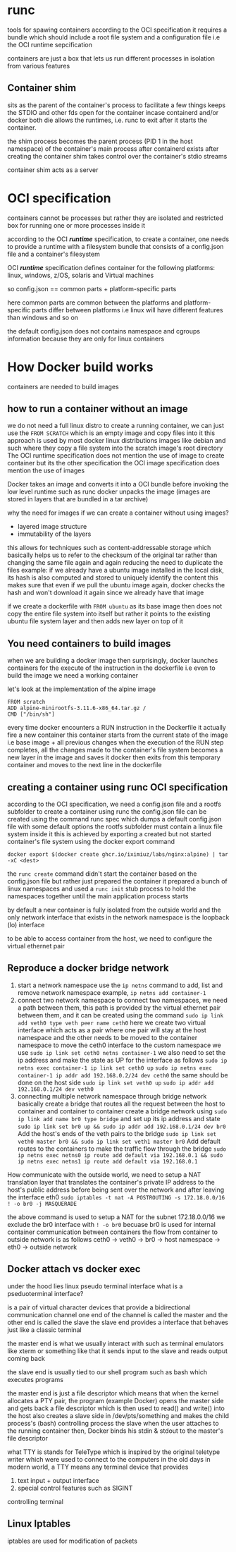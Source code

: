 # runc 
tools for spawing containers according to the OCI specification
it requires a bundle which should include a root file system and a configuration file i.e the OCI runtime sepcification

containers are just a box that lets us run different processes in isolation from various features

## Container shim 
sits as the parent of the container's process to facilitate a few things
keeps the STDIO and other fds open for the container incase containerd and/or docker both die
allows the runtimes, i.e. runc to exit after it starts the container.

the shim process becomes the parent process (PID 1 in the host namespace) of the container's main process after containerd exists after creating the container
shim takes control over the container's stdio streams

container shim acts as a server 


# OCI specification
containers cannot be processes but rather they are isolated and restricted box for running one or more processes inside it

according to the OCI ***runtime*** specification, to create a container, one needs to provide a runtime with  a filesystem bundle that consists of a config.json file and a container's filesystem 

OCI ***runtime*** specification defines container for the following platforms: linux, windows, z/OS, solaris and Virtual machines 

so config.json == common parts + platform-specific parts 

here common parts are common between the platforms and platform-specific parts differ between platforms i.e linux will have different features than windows and so on

the default config.json does not contains namespace and cgroups information because they are only for linux containers


# How Docker build works 
containers are needed to build images 



## how to run a container without an image 
we do not need a full linux distro to create a running container, we can just use the `FROM SCRATCH` which is an empty image and copy files into it
this approach is used by most docker linux distributions images like debian and such where they copy a file system into the scratch image's root directory
The OCI runtime specification does not mention the use of image to create container but its the other specification the OCI image specification does mention the use of images

Docker takes an image and converts it into a OCI bundle before invoking the low level runtime such as runc 
docker unpacks the image (images are stored in layers that are bundled in a tar archive)

why the need for images if we can create a container without using images?
- layered image structure 
- immutability of the layers

this allows for techniques such as content-addressable storage which basically helps us to refer to the checksum of the original tar rather than changing the same file again and again
reducing the need to duplicate the files
example: 
if we already have a ubuntu image installed in the local disk, its hash is also computed and stored to uniquely identify the content 
this makes sure that even if we pull the ubuntu image again, docker checks the hash and won't download it again since we already have that image 

if we create a dockerfile with `FROM ubuntu` as its base image then does not copy the entire file system into itself but rather it points to the existing ubuntu file system layer and then adds new layer on top of it

## You need containers to build images 

when we are building a docker image then surprisingly, docker launches containers for the execute of the instruction in the dockerfile i.e even to build the image we need a working container 

let's look at the implementation of the alpine image 
```
FROM scratch 
ADD alpine-minirootfs-3.11.6-x86_64.tar.gz / 
CMD ["/bin/sh"]
```

every time docker encounters a RUN instruction in the Dockerfile it actually fire a new container 
this container starts from the current state of the image i.e base image + all previous changes
when the execution of the RUN step completes, all the changes made to the container's file system becomes a new layer in the image and saves it 
docker then exits from this temporary container and moves to the next line in the dockerfile 


## creating a container using runc OCI specification
according to the OCI specification, we need a config.json file and a rootfs subfolder to create a container using runc 
the config.json file can be created using the command runc spec which dumps a default config.json file with some default options
the rootfs subfolder must contain a linux file system inside it
this is achieved by exporting a created but not started container's file system using the docker export command
````
docker export $(docker create ghcr.io/iximiuz/labs/nginx:alpine) | tar -xC <dest>
````

the `runc create` command didn't start the container based on the config.json file but rather just prepared the container 
it prepared a bunch of linux namespaces and used a `runc init` stub process to hold the namespaces together until the main application process starts

by default a new container is fully isolated from the outside world and the only network interface that exists in the network namespace is the loopback (lo) interface

to be able to access container from the host, we need to configure the virtual ethernet pair


## Reproduce a docker bridge network 

1. start a network namespace
	use the `ip netns` command to add, list and remove network namespace 
	example, `ip netns add container-1`
2. connect two network namespace
	to connect two namespaces, we need a path between them, this path is provided by the virtual ethernet pair between them, and it can be created using the command
	`sudo ip link add veth0 type veth peer name ceth0`
	here we create two virtual interface which acts as a pair where one pair will stay at the host namespace and the other needs to be moved to the container namespace
	to move the ceth0 interface to the custom namespace we use 
	`sudo ip link set ceth0 netns container-1`
	we also need to set the ip address and make the state as UP for the interface as follows
	`sudo ip netns exec container-1 ip link set ceth0 up`
	`sudo ip netns exec container-1 ip addr add 192.168.0.2/24 dev ceth0`
	the same should be done on the host side
	`sudo ip link set veth0 up`
	`sudo ip addr add 192.168.0.1/24 dev veth0`
3. connecting multiple network namespace through bridge network 
	basically create a bridge that routes all the request between the host to container and container to container
	create a bridge network using `sudo ip link add name br0 type bridge`
	and set up its ip address and state
	`sudo ip link set br0 up && sudo ip addr add 192.168.0.1/24 dev br0`
	Add the host's ends of the veth pairs to the bridge
	`sudo ip link set veth0 master br0 && sudo ip link set veth1 master br0`
	Add default routes to the containers to make the traffic flow through the bridge
	`sudo ip netns exec netns0 ip route add default via 192.168.0.1 && sudo ip netns exec netns1 ip route add default via 192.168.0.1`


How communicate with the outside world, we need to setup a NAT translation layer that translates the container's private IP address to the host's public address before being sent over the network and after leaving the interface eth0
`sudo iptables -t nat -A POSTROUTING -s 172.18.0.0/16 ! -o br0 -j MASQUERADE`

the above command is used to setup a NAT for the subnet 172.18.0.0/16 
we exclude the br0 interface with `! -o br0` becuase br0 is used for internal container communication between containers 
the flow from container to outside network is as follows
ceth0 -> veth0 -> br0 -> host namespace -> eth0 -> outside network


## Docker attach vs docker exec

under the hood lies linux pseudo terminal interface
what is a pseduoterminal interface?

is a pair of virtual character devices that provide a bidirectional communication channel 
one end of the channel is called the master and the other end is called the slave 
the slave end provides a interface that behaves just like a classic terminal 

the master end is what we usually interact with such as terminal emulators like xterm or something like that 
it sends input to the slave and reads output coming back 

the slave end is usually tied to our shell program such as bash which executes programs

the master end is just a file descriptor which means that when the kernel allocates a PTY pair, the program (example Docker) opens the master side and gets back a file descriptor which is then used to read() and write() into
the host also creates a slave side in /dev/pts/something and makes the child process's (bash) controlling process the slave
when the user attaches to the running container then, Docker binds his stdin & stdout to the master's file descriptor 






what TTY is 
stands for TeleType which is inspired by the original teletype writer which were used to connect to the computers in the old days 
in modern world, a TTY means any terminal device that provides 
1. text input + output interface 
2. special control features such as SIGINT

controlling terminal 


## Linux Iptables
iptables are used for modification of packets
